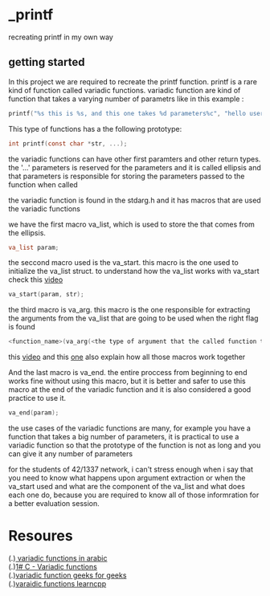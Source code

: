 # _printf

recreating printf in my own way

## getting started

In this project we are required to recreate the printf function. printf is a rare kind of function called variadic functions. variadic function are kind of function that takes a varying number of parametrs like in this example :

```c
printf("%s this is %s, and this one takes %d parameters%c", "hello user", "a variadic function", 4, '\n');
```

This type of functions has a the following prototype:

```c
int printf(const char *str, ...);
```

the variadic functions can have other first paramters and other return types.
the '...' parameters is reserved for the parameters and it is called ellipsis and that parameters is responsible for storing the parameters passed to the function when called

the variadic function is found in the stdarg.h and it has macros that are used the variadic functions

we have the first macro va_list, which is used to store the that comes from the ellipsis.

```c
va_list param;
```

the seccond macro used is the va_start. this macro is the one used to initialize the va_list struct. to understand how the va_list works with va_start check this <a href="https://youtu.be/oDC208zvsdg">video</a>

```c
va_start(param, str);
```

the third macro is va_arg. this macro is  the one responsible for extracting the arguments from the va_list that are going to be used when the right flag is found

```c
<function_name>(va_arg(<the type of argument that the called function takes>, param));
```

this <a href="https://youtu.be/89GryDno_IE">video</a> and this <a  href="https://youtu.be/3iX9a_l9W9Y">one</a> also explain how all those macros work together

And the last macro is va_end. the entire proccess from beginning to end works fine without using this macro, but it is better and safer to use this macro at the end of the variadic function and it is also considered a good practice to use it.

```c
va_end(param);
```

the use cases of the variadic functions are many, for example you have a function that takes a big number of parameters, it is practical to use a variadic function so that the prototype of the function is not as long and you can give it any number of parameters

for the students of 42/1337 network, i can't stress enough when i say that you need to know what happens upon argument extraction or when the va_start used and what are the component of the va_list and what does each one do, because you are required to know all of those informration for a better evaluation session.

# Resoures

(.)<a href="https://youtu.be/z6g_echs8jE"> variadic functions in arabic</a>
<br>
(.)<a href="https://youtu.be/xtl3ZpyhBTo">1# C - Variadic functions</a>
<br>
(.)<a href="https://www.geeksforgeeks.org/variadic-functions-in-c/">variadic function geeks for geeks</a>
<br>
(.)<a href="https://en.cppreference.com/w/c/variadic">varaidic functions learncpp</a>

